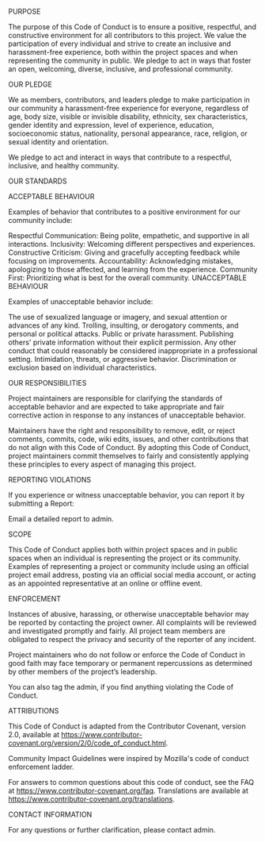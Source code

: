 PURPOSE 

The purpose of this Code of Conduct is to ensure a positive, respectful, and constructive environment for all contributors to this project. We value the participation of every individual and strive to create an inclusive and harassment-free experience, both within the project spaces and when representing the community in public. We pledge to act in ways that foster an open, welcoming, diverse, inclusive, and professional community.

OUR PLEDGE


We as members, contributors, and leaders pledge to make participation in our community a harassment-free experience for everyone, regardless of age, body size, visible or invisible disability, ethnicity, sex characteristics, gender identity and expression, level of experience, education, socioeconomic status, nationality, personal appearance, race, religion, or sexual identity and orientation.

We pledge to act and interact in ways that contribute to a respectful, inclusive, and healthy community.

OUR STANDARDS

ACCEPTABLE BEHAVIOUR

Examples of behavior that contributes to a positive environment for our community include:

Respectful Communication: Being polite, empathetic, and supportive in all interactions.
Inclusivity: Welcoming different perspectives and experiences.
Constructive Criticism: Giving and gracefully accepting feedback while focusing on improvements.
Accountability: Acknowledging mistakes, apologizing to those affected, and learning from the experience.
Community First: Prioritizing what is best for the overall community.
UNACCEPTABLE BEHAVIOUR


Examples of unacceptable behavior include:

The use of sexualized language or imagery, and sexual attention or advances of any kind.
Trolling, insulting, or derogatory comments, and personal or political attacks.
Public or private harassment.
Publishing others' private information without their explicit permission.
Any other conduct that could reasonably be considered inappropriate in a professional setting.
Intimidation, threats, or aggressive behavior.
Discrimination or exclusion based on individual characteristics.


OUR RESPONSIBILITIES


Project maintainers are responsible for clarifying the standards of acceptable behavior and are expected to take appropriate and fair corrective action in response to any instances of unacceptable behavior.

Maintainers have the right and responsibility to remove, edit, or reject comments, commits, code, wiki edits, issues, and other contributions that do not align with this Code of Conduct. By adopting this Code of Conduct, project maintainers commit themselves to fairly and consistently applying these principles to every aspect of managing this project.

REPORTING VIOLATIONS


If you experience or witness unacceptable behavior, you can report it by submitting a Report:

Email a detailed report to admin.

SCOPE


This Code of Conduct applies both within project spaces and in public spaces when an individual is representing the project or its community. Examples of representing a project or community include using an official project email address, posting via an official social media account, or acting as an appointed representative at an online or offline event.

ENFORCEMENT


Instances of abusive, harassing, or otherwise unacceptable behavior may be reported by contacting the project owner. All complaints will be reviewed and investigated promptly and fairly. All project team members are obligated to respect the privacy and security of the reporter of any incident.

Project maintainers who do not follow or enforce the Code of Conduct in good faith may face temporary or permanent repercussions as determined by other members of the project’s leadership.

You can also tag the admin, if you find anything violating the Code of Conduct.

ATTRIBUTIONS


This Code of Conduct is adapted from the Contributor Covenant, version 2.0, available at https://www.contributor-covenant.org/version/2/0/code_of_conduct.html.

Community Impact Guidelines were inspired by Mozilla's code of conduct enforcement ladder.

For answers to common questions about this code of conduct, see the FAQ at https://www.contributor-covenant.org/faq. Translations are available at https://www.contributor-covenant.org/translations.


CONTACT INFORMATION


For any questions or further clarification, please contact admin.
